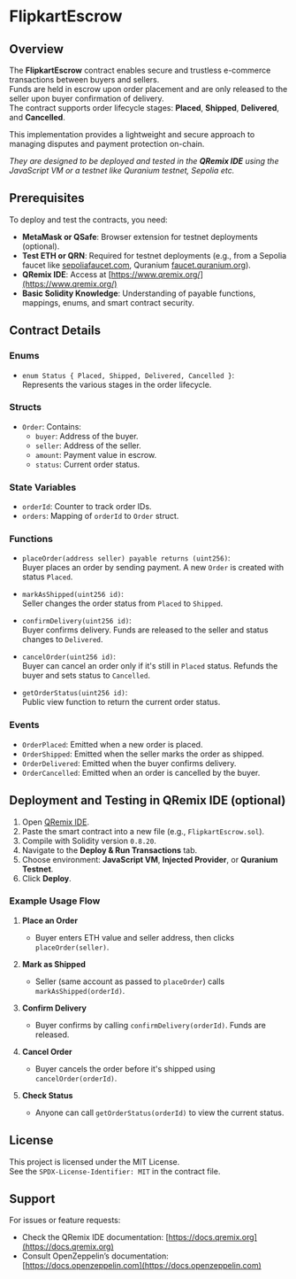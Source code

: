 # FlipkartEscrow

## Overview

The **FlipkartEscrow** contract enables secure and trustless e-commerce transactions between buyers and sellers.  
Funds are held in escrow upon order placement and are only released to the seller upon buyer confirmation of delivery.  
The contract supports order lifecycle stages: **Placed**, **Shipped**, **Delivered**, and **Cancelled**.

This implementation provides a lightweight and secure approach to managing disputes and payment protection on-chain.

*They are designed to be deployed and tested in the **QRemix IDE** using the JavaScript VM or a testnet like Quranium testnet, Sepolia etc.*

## Prerequisites

To deploy and test the contracts, you need:

- **MetaMask or QSafe**: Browser extension for testnet deployments (optional).
- **Test ETH or QRN**: Required for testnet deployments (e.g., from a Sepolia faucet like [sepoliafaucet.com](https://sepoliafaucet.com/), Quranium [faucet.quranium.org](https://faucet.quranium.org/)).
- **QRemix IDE**: Access at [https://www.qremix.org/](https://www.qremix.org/)
- **Basic Solidity Knowledge**: Understanding of payable functions, mappings, enums, and smart contract security.

## Contract Details

### Enums

- `enum Status { Placed, Shipped, Delivered, Cancelled }`:  
  Represents the various stages in the order lifecycle.

### Structs

- `Order`: Contains:
  - `buyer`: Address of the buyer.
  - `seller`: Address of the seller.
  - `amount`: Payment value in escrow.
  - `status`: Current order status.

### State Variables

- `orderId`: Counter to track order IDs.
- `orders`: Mapping of `orderId` to `Order` struct.

### Functions

- `placeOrder(address seller) payable returns (uint256)`:  
  Buyer places an order by sending payment. A new `Order` is created with status `Placed`.

- `markAsShipped(uint256 id)`:  
  Seller changes the order status from `Placed` to `Shipped`.

- `confirmDelivery(uint256 id)`:  
  Buyer confirms delivery. Funds are released to the seller and status changes to `Delivered`.

- `cancelOrder(uint256 id)`:  
  Buyer can cancel an order only if it's still in `Placed` status. Refunds the buyer and sets status to `Cancelled`.

- `getOrderStatus(uint256 id)`:  
  Public view function to return the current order status.

### Events

- `OrderPlaced`: Emitted when a new order is placed.
- `OrderShipped`: Emitted when the seller marks the order as shipped.
- `OrderDelivered`: Emitted when the buyer confirms delivery.
- `OrderCancelled`: Emitted when an order is cancelled by the buyer.

## Deployment and Testing in QRemix IDE (optional)

1. Open [QRemix IDE](https://www.qremix.org/).
2. Paste the smart contract into a new file (e.g., `FlipkartEscrow.sol`).
3. Compile with Solidity version `0.8.20`.
4. Navigate to the **Deploy & Run Transactions** tab.
5. Choose environment: **JavaScript VM**, **Injected Provider**, or **Quranium Testnet**.
6. Click **Deploy**.

### Example Usage Flow

1. **Place an Order**
   - Buyer enters ETH value and seller address, then clicks `placeOrder(seller)`.

2. **Mark as Shipped**
   - Seller (same account as passed to `placeOrder`) calls `markAsShipped(orderId)`.

3. **Confirm Delivery**
   - Buyer confirms by calling `confirmDelivery(orderId)`. Funds are released.

4. **Cancel Order**
   - Buyer cancels the order before it's shipped using `cancelOrder(orderId)`.

5. **Check Status**
   - Anyone can call `getOrderStatus(orderId)` to view the current status.

## License

This project is licensed under the MIT License.  
See the `SPDX-License-Identifier: MIT` in the contract file.

## Support

For issues or feature requests:

- Check the QRemix IDE documentation: [https://docs.qremix.org](https://docs.qremix.org)
- Consult OpenZeppelin’s documentation: [https://docs.openzeppelin.com](https://docs.openzeppelin.com)
